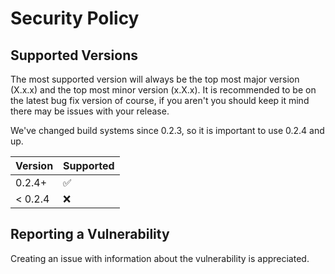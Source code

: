 # Security Policy

## Supported Versions
The most supported version will always be the top most major version (X.x.x) and the top most minor version (x.X.x). It is recommended to be on the latest bug fix version of course, if you aren't you should keep it mind there may be issues with your release.

We've changed build systems since 0.2.3, so it is important to use 0.2.4 and up.

| Version | Supported          |
| ------- | ------------------ |
| 0.2.4+   | :white_check_mark: |
| < 0.2.4   | :x:                |

## Reporting a Vulnerability

Creating an issue with information about the vulnerability is appreciated.
